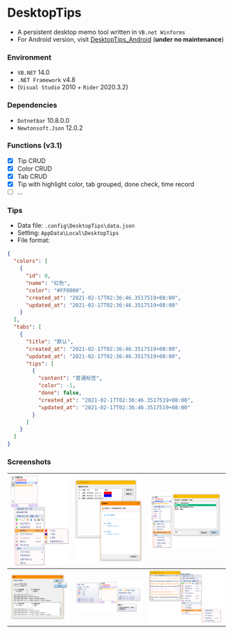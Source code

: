 # DesktopTips

+ A persistent desktop memo tool written in `VB.net Winforms`
+ For Android version, visit [DesktopTips_Android](https://github.com/Aoi-hosizora/DesktopTips_Android) (**under no maintenance**)

### Environment

+ `VB.NET` 14.0
+ `.NET Framework` v4.8
+ (`Visual Studio` 2010 + `Rider` 2020.3.2)

### Dependencies

+ `Dotnetbar` 10.8.0.0
+ `Newtonsoft.Json` 12.0.2

### Functions (v3.1)

+ [x] Tip CRUD
+ [x] Color CRUD
+ [x] Tab CRUD
+ [x] Tip with highlight color, tab grouped, done check, time record
+ [ ] ...

### Tips

+ Data file: `.config\DesktopTips\data.json`
+ Setting: `AppData\Local\DesktopTips`
+ File format:

```json
{
  "colors": [
    {
      "id": 0,
      "name": "红色",
      "color": "#FF0000",
      "created_at": "2021-02-17T02:36:46.3517519+08:00",
      "updated_at": "2021-02-17T02:36:46.3517519+08:00"
    }
  ],
  "tabs": [
    {
      "title": "默认",
      "created_at": "2021-02-17T02:36:46.3517519+08:00",
      "updated_at": "2021-02-17T02:36:46.3517519+08:00",
      "tips": [
        {
          "content": "普通标签",
          "color": -1,
          "done": false,
          "created_at": "2021-02-17T02:36:46.3517519+08:00",
          "updated_at": "2021-02-17T02:36:46.3517519+08:00"
        }
      ]
    }
  ]
}
```

### Screenshots

|![Screenshots_1](./assets/screenshot1.png)|![Screenshots_2](./assets/screenshot2.png)|![Screenshots_3](./assets/screenshot3.png)|
|---|---|---|
|![Screenshots_4](./assets/screenshot4.png)|![Screenshots_5](./assets/screenshot5.png)|![Screenshots_6](./assets/screenshot6.png)|
